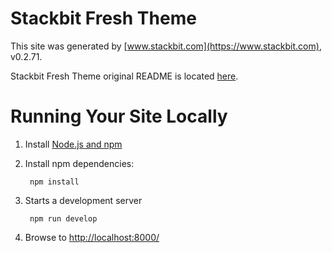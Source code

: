 # Stackbit Fresh Theme

This site was generated by [www.stackbit.com](https://www.stackbit.com), v0.2.71.

Stackbit Fresh Theme original README is located [here](./README.theme.md).

# Running Your Site Locally

1. Install [Node.js and npm](https://nodejs.org/en/)

1. Install npm dependencies:

        npm install



1. Starts a development server

        npm run develop

1. Browse to [http://localhost:8000/](http://localhost:8000/)
